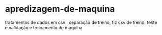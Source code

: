# apredizagem-de-maquina
 tratamentos de dados em csv , separação de treino, fiz csv de treino, teste e validação e treinamento de máquina
